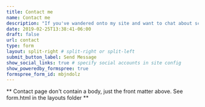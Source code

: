 ```yaml
---
title: Contact me
name: Contact me
description: "If you've wandered onto my site and want to chat about science, statistics, or anything else under the sea, I'd love to hear from you! <br><br> I'm always looking to build new collaborations, solve interesting problems, and just generally meet new people in and out of the sciences. I also do short-term contracting and consulting for anything biostatistics. <br><br> You can reach out using the form to the right, or by clicking the mail icon below."
date: 2019-02-25T13:38:41-06:00
draft: false
url: contact
type: form
layout: split-right # split-right or split-left
submit_button_label: Send Message
show_social_links: true # specify social accounts in site config
show_poweredby_formspree: true
formspree_form_id: mbjndolz
---
```


** Contact page don't contain a body, just the front matter above.
See form.html in the layouts folder **